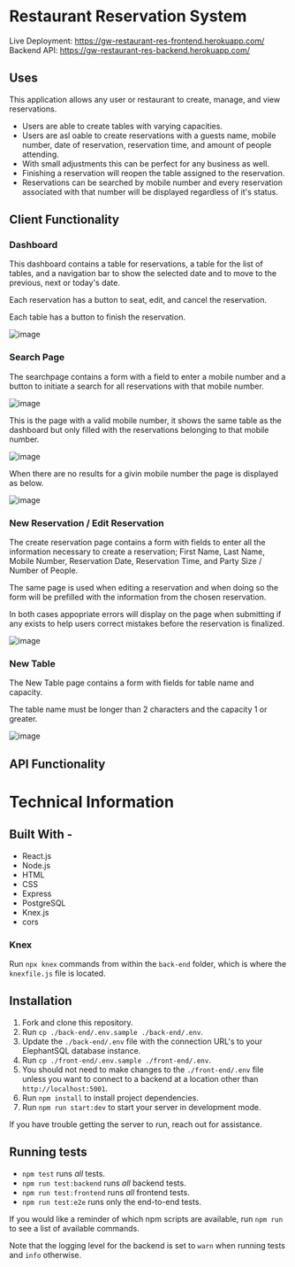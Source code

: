 # Restaurant Reservation System

Live Deployment: https://gw-restaurant-res-frontend.herokuapp.com/
Backend API: https://gw-restaurant-res-backend.herokuapp.com/

## Uses

This application allows any user or restaurant to create, manage, and view reservations. 
- Users are able to create tables with varying capacities.
- Users are asl oable to create reservations with a guests name, mobile number, date of reservation, reservation time, and amount of people attending. 
- With small adjustments this can be perfect for any business as well.
- Finishing a reservation will reopen the table assigned to the reservation. 
- Reservations can be searched by mobile number and every reservation associated with that number will be displayed regardless of it's status.

## Client Functionality

### Dashboard 
This dashboard contains a table for reservations, a table for the list of tables, and  a navigation bar to show the selected date and to move to the previous, next or today's date.

Each reservation has a button to seat, edit, and cancel the reservation.

Each table has a button to finish the reservation.

![image](https://github.com/GabrielWootenDev/restaurant-reservation-project/blob/0b53d3e7eb29083bd855b8b86b9f238dfedf5475/ReadMe-screenshots/Dashboard.png)

### Search Page

The searchpage contains a form with a field to enter a mobile number and a button to initiate a search for all reservations with that mobile number.

![image](https://github.com/GabrielWootenDev/restaurant-reservation-project/blob/6dfd50b0c0e2cd3766d3b4e2a0d85ea538872905/ReadMe-screenshots/search-page.png)

This is the page with a valid mobile number, it shows the same table as the dashboard but only filled with the reservations belonging to that mobile number.

![image](https://github.com/GabrielWootenDev/restaurant-reservation-project/blob/6dfd50b0c0e2cd3766d3b4e2a0d85ea538872905/ReadMe-screenshots/search-page-results.png)

When there are no results for a givin mobile number the page is displayed as below.

![image](https://github.com/GabrielWootenDev/restaurant-reservation-project/blob/6dfd50b0c0e2cd3766d3b4e2a0d85ea538872905/ReadMe-screenshots/search-no-results.png)

### New Reservation / Edit Reservation

The create reservation page contains a form with fields to enter all the information necessary to create a reservation; First Name, Last Name, Mobile Number, Reservation Date, Reservation Time, and Party Size / Number of People.

The same page is used when editing a reservation and when doing so the form will be prefilled with the information from the chosen reservation.

In both cases appopriate errors will display on the page
when submitting if any exists to help users correct mistakes before the reservation is finalized.

![image](https://github.com/GabrielWootenDev/restaurant-reservation-project/blob/e59f2a1a5a467b77587b39795bd6040ab9309c0e/ReadMe-screenshots/create-edit-reservation.png)

### New Table

The New Table page contains a form with fields for table name and capacity.

The table name must be longer than 2 characters and the capacity 1 or greater.

![image](https://github.com/GabrielWootenDev/restaurant-reservation-project/blob/8c3705cfecc98a222ded5a91b507ce6c396af8c3/ReadMe-screenshots/new-table.png)

## API Functionality




# Technical Information

## Built With -

- React.js
- Node.js
- HTML
- CSS
- Express
- PostgreSQL
- Knex.js
- cors

### Knex

Run `npx knex` commands from within the `back-end` folder, which is where the `knexfile.js` file is located.

## Installation

1. Fork and clone this repository.
1. Run `cp ./back-end/.env.sample ./back-end/.env`.
1. Update the `./back-end/.env` file with the connection URL's to your ElephantSQL database instance.
1. Run `cp ./front-end/.env.sample ./front-end/.env`.
1. You should not need to make changes to the `./front-end/.env` file unless you want to connect to a backend at a location other than `http://localhost:5001`.
1. Run `npm install` to install project dependencies.
1. Run `npm run start:dev` to start your server in development mode.

If you have trouble getting the server to run, reach out for assistance.

## Running tests


- `npm test` runs _all_ tests.
- `npm run test:backend` runs _all_ backend tests.
- `npm run test:frontend` runs _all_ frontend tests.
- `npm run test:e2e` runs only the end-to-end tests.

If you would like a reminder of which npm scripts are available, run `npm run` to see a list of available commands.

Note that the logging level for the backend is set to `warn` when running tests and `info` otherwise.